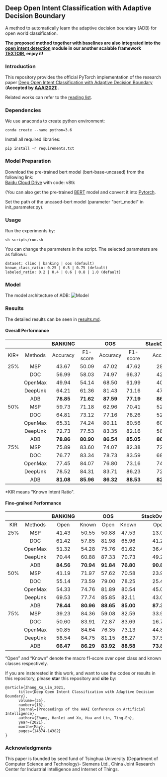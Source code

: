 ## Deep Open Intent Classification with Adaptive Decision Boundary

A method to automatically learn the adaptive decision boundary (ADB) for open world classification.

**The proposed method together with baselines are also integrated into the [open intent detection](https://github.com/thuiar/TEXTOIR/tree/main/open_intent_detection) module in our another scalable framework [TEXTOIR](https://github.com/thuiar/TEXTOIR), enjoy it!**

### Introduction
This repository provides the official PyTorch implementation of the research paper [Deep Open Intent Classification with Adaptive Decision Boundary](https://arxiv.org/pdf/2012.10209.pdf) (**Accepted by [AAAI2021](https://aaai.org/Conferences/AAAI-21/)**).

Related works can refer to the [reading list](https://github.com/thuiar/OKD-Reading-List).

### Dependencies 

We use anaconda to create python environment:
```
conda create --name python=3.6
```
Install all required libraries:
```
pip install -r requirements.txt
```

### Model Preparation

Download the pre-trained bert model (bert-base-uncased) from the following link:  
[Baidu Cloud Drive](https://pan.baidu.com/s/1k1zxK4xh0UyPhOU_-oPlow) with code: v8tk

(You can also get the pre-trained [BERT](https://storage.googleapis.com/bert_models/2018_10_18/uncased_L-12_H-768_A-12.zip) model and convert it into [Pytorch](https://huggingface.co/transformers/converting_tensorflow_models.html).  

Set the path of the uncased-bert model (parameter "bert_model" in init_parameter.py).

### Usage
Run the experiments by: 
```
sh scripts/run.sh
```
You can change the parameters in the script. The selected parameters are as follows:
```
dataset: clinc | banking | oos (default)
known_class_ratio: 0.25 | 0.5 | 0.75 (default)
labeled_ratio: 0.2 | 0.4 | 0.6 | 0.8 | 1.0 (default) 
```

### Model
The model architecture of ADB:
![Model](figs/model.png "Model")


###  Results

The detailed results can be seen in [results.md](results/results.md).

#### Overall Performance

| | | BANKING     |  | OOS      |  |  StackOverflow     |  |  
|:-----:|:-----:|:-----:|:-----:|:-----:|:-----:|:-----:|:-----:|
| KIR* | Methods | Accuracy | F1-score | Accuracy  |F1-score  | Accuracy | F1-score | 
|25%| MSP      |43.67| 50.09 |47.02  | 47.62 | 28.67 | 37.85 | 
|| DOC      | 56.99 | 58.03 | 74.97 | 66.37 | 42.74 |47.73 | 
|| OpenMax  | 49.94 | 54.14 | 68.50 | 61.99 | 40.28 | 45.98|  
|| DeepUnk  | 64.21 | 61.36 | 81.43 | 71.16 | 47.84 | 52.05 | 
|| ADB     | __78.85__ | __71.62__ | __87.59__ | __77.19__ | __86.72__ |__80.83__|
|50%| MSP | 59.73 | 71.18 | 62.96 | 70.41 | 52.42 | 63.01 | 
|| DOC  | 64.81 | 73.12 | 77.16 | 78.26 | 52.53  | 62.84 | 
|| OpenMax | 65.31 | 74.24 | 80.11 | 80.56 | 60.35 | 68.18 |
|| DeepUnk | 72.73 | 77.53 | 83.35 | 82.16 | 58.98 | 68.01 |
|| ADB | __78.86__ | __80.90__ | __86.54__ | __85.05__ | __86.40__ | __85.83__ |
|75% | MSP | 75.89 | 83.60 | 74.07 | 82.38 | 72.17 | 77.95 |
|| DOC | 76.77 | 83.34 | 78.73 | 83.59 | 68.91 | 75.06 |
|| OpenMax | 77.45 | 84.07 | 76.80 | 73.16 | 74.42 |79.78 |
|| DeepUnk |  78.52 | 84.31 | 83.71 | 86.23 | 72.33 | 78.28 | 
|| ADB  |  __81.08__ | __85.96__ | __86.32__ | __88.53__ | __82.78__ |__85.99__ | 

*KIR means "Known Intent Ratio".

#### Fine-grained Performance

|  | | BANKING     |  | OOS      |  |  StackOverflow     |  |  
|:-----:|:-----:|:-----:|:-----:|:-----:|:-----:|:-----:|:-----:|
| KIR | Methods | Open | Known | Open | Known | Open | Known | 
|25%| MSP      |41.43| 50.55 |50.88  | 47.53 | 13.03 | 42.82 | 
|| DOC      | 61.42 | 57.85 | 81.98 | 65.96 | 41.25 |49.02 | 
|| OpenMax  | 51.32 | 54.28 | 75.76 | 61.62 | 36.41 | 47.89|  
|| DeepUnk  | 70.44 | 60.88 | 87.33 | 70.73 | 49.29 | 52.60 | 
|| ADB     | __84.56__ | __70.94__ | __91.84__ | __76.80__ | __90.88__ |__78.82__|
|50%| MSP | 41.19 | 71.97 | 57.62 | 70.58 | 23.99 | 66.91 | 
|| DOC  | 55.14 | 73.59 | 79.00 | 78.25 | 25.44  | 66.58 | 
|| OpenMax | 54.33 | 74.76 | 81.89 | 80.54 | 45.00 | 70.49 |
|| DeepUnk | 69.53 | 77.74 | 85.85 | 82.11 | 43.01 | 70.51 |
|| ADB | __78.44__ | __80.96__ | __88.65__ | __85.00__ | __87.34__ | __85.68__ |
|75%| MSP | 39.23 | 84.36 | 59.08 | 82.59 | 33.96 | 80.88 |
|| DOC | 50.60 | 83.91 | 72.87 | 83.69 | 16.76 | 78.95 |
|| OpenMax | 50.85 | 84.64 | 76.35 | 73.13 | 44.87 | 82.11 |
|| DeepUnk |  58.54 | 84.75 | 81.15 | 86.27 | 37.59 | 81.00 | 
|| ADB  |  __66.47__ | __86.29__ | __83.92__ | __88.58__ | __73.86__ |__86.80__ | 

“Open” and “Known” denote the macro f1-score over open class and known classes respectively.


If you are insterested in this work, and want to use the codes or results in this repository, please **star** this repository and **cite** by:
```
@article{Zhang_Xu_Lin_2021, 
      title={Deep Open Intent Classification with Adaptive Decision Boundary}, 
      volume={35}, 
      number={16}, 
      journal={Proceedings of the AAAI Conference on Artificial Intelligence}, 
      author={Zhang, Hanlei and Xu, Hua and Lin, Ting-En}, 
      year={2021}, 
      month={May}, 
      pages={14374-14382} 
}
```
### Acknowledgments
This paper is founded by seed fund of Tsinghua University (Department of Computer Science and Technology)- Siemens Ltd., China Joint Research Center for Industrial Intelligence and Internet of Things.
